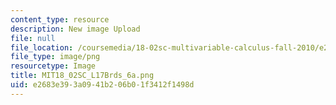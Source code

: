 ```yaml
---
content_type: resource
description: New image Upload
file: null
file_location: /coursemedia/18-02sc-multivariable-calculus-fall-2010/e2683e393a0941b206b01f3412f1498d_MIT18_02SC_L17Brds_6a.png
file_type: image/png
resourcetype: Image
title: MIT18_02SC_L17Brds_6a.png
uid: e2683e39-3a09-41b2-06b0-1f3412f1498d
---
```

